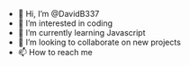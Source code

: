 - 👋 Hi, I’m @DavidB337
- 👀 I’m interested in coding
- 🌱 I’m currently learning Javascript
- 💞️ I’m looking to collaborate on new projects
- 📫 How to reach me 

<!---
DavidB337/DavidB337 is a ✨ special ✨ repository because its `README.md` (this file) appears on your GitHub profile.
You can click the Preview link to take a look at your changes.
--->
